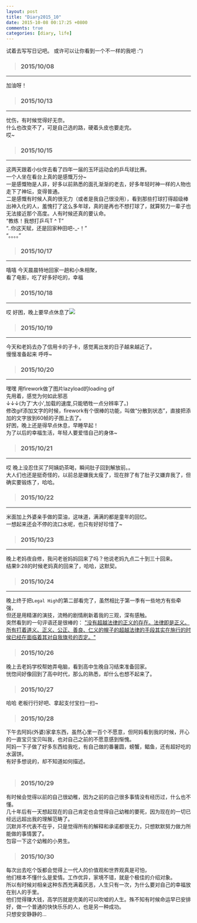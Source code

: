 ```yaml
---
layout: post
title: "Diary2015_10"
date: 2015-10-08 00:17:25 +0800
comments: true
categories: [diary, life]
---
```


试着去写写日记吧。 或许可以让你看到一个不一样的我吧 :")  

<!--more-->
   

>### 2015/10/08 ###
----------
加油呀！   
<img class="lazy" data-original="/images/blog/151014_diary/2158.JPG" href="/images/blog/151014_diary/2158.JPG">    


>### 2015/10/13 ###
----------
忧伤，有时候觉得好无奈。   
什么也改变不了，可是自己选的路，硬着头皮也要走完。    
哎~


>### 2015/10/15 ###
----------
这两天跟着小伙伴去看了四年一届的玉环运动会的乒乓球比赛。    
一个人坐在看台上真的是感慨万分~     
一是感慨物是人非，好多以前熟悉的面孔渐渐的老去，好多年轻时神一样的人物也走下了神坛，变得普通。    
二是感慨有时候人真的很无力（或者是我自己很没用），看到那些打球打得超级棒出神入化的人，羞愧打了这么多年球，真的是再也不想打球了，就算努力一辈子也无法接近那个高度。人有时候还真的要认命。     
“教练！我想打乒乓T ^ T”    
“..你这天赋，还是回家种田吧-_-！”    
“。。。。”    
<img class="lazy" data-original="/images/blog/151014_diary/2353.JPG">   


>### 2015/10/17 ###
----------
嘻嘻 今天晨晨特地回家一趟和小朱相聚，    
看了电影，吃了好多好吃的，幸福<i class="fa fa-heartbeat fa-2x"></i>    
<img style="max-height:480px" class="lazy" data-original="/images/blog/151014_diary/2367.JPG">   


>### 2015/10/18 ###
----------
哎 好困，晚上要早点休息了<img src="http://cm.qzonestyle.gtimg.cn/qzone/em/e175.gif?max_age=2592000">   
 

>### 2015/10/19 ###
----------
今天和老妈去办了信用卡的子卡，感觉离出发的日子越来越近了。    
慢慢准备起来 呼呼~    
<img  style="max-height:320px" class="lazy" data-original="/images/blog/151014_diary/au.png">   
 

>### 2015/10/20 ###
----------
嘿嘿 用firework做了图片lazyload的loading gif    
先用着，感觉为何如此邪恶    
<img  style="max-height:360px" class="lazy" data-original="/images/loading/gif_hehe/loading_480px.gif">   
↓↓↓(为了'大小',加载的速度,只能牺牲一点分辨率了。)    
<img class="lazy" data-original="/images/loading/gif_hehe/result/loading_test_ver2.0.gif">    
修改gif添加文字的时候，firework有个很棒的功能，叫做“分散到状态”，直接把添加的文字放到60帧的子图上去了。    
<img  style="max-height:400px" class="lazy" data-original="/images/blog/151014_diary/process_2.png">    
好困，晚上还是得早点休息，早睡早起！    
为了以后的幸福生活，年轻人要爱惜自己的身体~   
 

>### 2015/10/21 ###
----------
哎 晚上没忍住买了阿姨奶茶喝，瞬间肚子回到解放前。。     
大人们也还是挺奇怪的，以前总是嫌我太瘦了，现在胖了有了肚子又嫌弃我了，但确实要锻炼了，哈哈。     
<img  style="max-height:500px" class="lazy" data-original="/images/blog/151014_diary/aunt.JPG">   
 

>### 2015/10/22 ###
----------
米面加上外婆亲手做的菜油，这味道，满满的都是童年的回忆。   
一想起来还会不停的流口水呢，也只有好好珍惜了~    
<img  style="max-height:400px" class="lazy" data-original="/images/blog/151014_diary/noodle.JPG">   
 

>### 2015/10/23 ###
----------
晚上老妈夜自修，我问老爸妈妈回来了吗？他说老妈九点二十到三十回来。    
结果9:28的时候老妈真的回来了，哈哈，这默契。   
 

>### 2015/10/24 ###
----------
晚上终于把`Legal High`的第二部看完了，虽然相比于第一季有一些地方有些牵强，     
但还是用精湛的演技，流畅的剧情刷新着我的三观，深有感触。   
突然看到的一句评语还是很棒的：
["没有超越法律的正义的存在。法律即是正义。所有打着道义、正义、公正、善良、仁义的幌子的超越法律的手段其实在施行的时侯已经在面临着其对自我旗号的否定。"](http://www.zhihu.com/question/20995916/answer/28314731)
<img  style="max-height:400px" class="lazy" data-original="/images/blog/151014_diary/legalhigh.jpg">   
 

>### 2015/10/26 ###
晚上去老妈学校帮她弄电脑，看到高中生晚自习结束准备回家。     
恍惚间好像回到了高中时代，那么的熟悉，却什么也想不起来了。    
<img  style="max-height:600px" class="lazy" data-original="/images/blog/151014_diary/yczx.JPG">   
 

>### 2015/10/27 ###
哈哈  老板行行好吧、拿起支付宝扫一扫~       
<img  style="max-height:300px" class="lazy" data-original="/images/blog/151014_diary/alipay.jpg">   
 

>### 2015/10/28 ###
下午去阿妈(外婆)家拿东西，虽然心里一百个不愿意，但阿妈看到我的时候，开心的一直宝贝宝贝叫我，也对自己之前的不愿意感到惭愧。    
阿妈一下子做了好多东西给我吃，有自己做的番薯圆，螃蟹，鲳鱼，还有超好吃的水潺饼。    
有好多想说的，却不知道如何描述。   
<img  style="max-height:300px" class="lazy" data-original="/images/blog/151014_diary/grandma1.JPG">
<img  style="max-height:300px" class="lazy" data-original="/images/blog/151014_diary/grandma2.JPG">
 

>### 2015/10/29 ###
有时候会觉得以前的自己很幼稚，因为之前的自己很多事情没有经历过，什么也不懂。    
几十年后有一天想起现在的自己肯定也会觉得自己幼稚的要死，因为现在的一切已经远远超出我的理解范畴了。   
沉默并不代表不在乎，只是觉得所有的解释和承诺都很无力，只想默默努力做力所能做的事情罢了。    
包容一下这个幼稚的小男生。    
 

>### 2015/10/30 ###
每次出去吃个饭都会觉得上一代人的价值观和世界观真是可怕，    
他们根本不懂什么是爱情。工作优异，家境不错，就是个极佳的介绍对象。   
所以有时候对相亲这种东西充满着厌恶，人生只有一次，为什么要对自己的幸福放在别人的手里。        
他们觉得赚大钱，高学历就是完美的可以吹嘘的人生。殊不知有时候命运早已安排好，做一个普通的快快乐乐的人，也是另一种成功。     
只想安安静静的...       
<img  style="max-height:500px" class="lazy" data-original="/images/blog/151014_diary/3brother.JPG">
 
